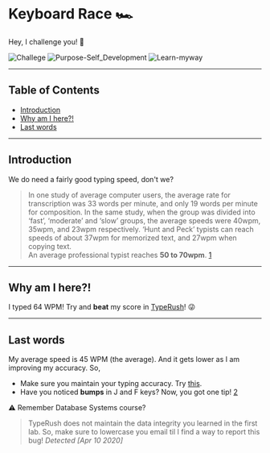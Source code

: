 
# Keyboard Race 🏎
Hey, I challenge you! 👊

![Challege][11] ![Purpose-Self_Development][12] ![Learn-myway][13]

[11]: https://img.shields.io/:Challenge-0-whiteGreen.svg?style=round-square
[12]: https://img.shields.io/:Purpose-Self_Development-yellow.svg?style=round-square
[13]: https://img.shields.io/:Learn-myway-purple.svg?style=round-square


---

## Table of Contents
* [Introduction][10]
* [Why am I here?!][11]
* [Last words][12]


[10]: https://github.com/Hagar-Usama/Surface-Lab#introduction

[11]: https://github.com/Hagar-Usama/Surface-Lab#technologies

[12]: https://github.com/Hagar-Usama/Surface-Lab#launch


---

## Introduction

We do need a fairly good typing speed, don't we?

>In one study of average computer users, the average rate for transcription was 33 words per minute, and only 19 words per minute for composition. In the same study, when the group was divided into ‘fast’, ‘moderate’ and ‘slow’ groups, the average speeds were 40wpm, 35wpm, and 23wpm respectively. ‘Hunt and Peck’ typists can reach speeds of about 37wpm for memorized text, and 27wpm when copying text.<br>
An average professional typist reaches **50 to 70wpm**. [1]

---

## Why am I here?!

I typed 64 WPM! Try and **beat** my score in [TypeRush][3]!  😜

---

## Last words
My average speed is 45 WPM (the average). And it gets lower as I am
improving my accuracy. So,
* Make sure you maintain your typing accuracy. Try [this][4].
* Have you noticed **bumps** in J and F keys? Now, you got one tip! [2]


⚠ Remember Database Systems course?
>  TypeRush does not maintain the data integrity you learned in the first lab. So, make sure
to lowercase you email til I find a way to report this bug! _Detected [Apr 10 2020]_





[1]: http://nomad.uk.net/articles/does-typing-speed-matter-for-programmers.html
[2]:https://www.computerhope.com/issues/ch000922.htm
[3]:https://www.typerush.com/in.html?in=a44fd7d6b41d316d8&c 'Start the League'
[4]: https://typing-speed-test.aoeu.eu/
